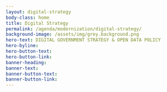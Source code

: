 ```yaml
---
layout: digital-strategy
body-class: home
title: Digital Strategy
permalink: /agenda/modernization/digital-strategy/
background-image: /assets/img/grey.background.png
hero-text: DIGITAL GOVERNMENT STRATEGY & OPEN DATA POLICY
hero-byline:
hero-button-text: 
hero-button-link: 
banner-heading: 
banner-text: 
banner-button-text: 
banner-button-link: 
---
```

